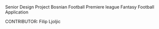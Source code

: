 Senior Design Project
Bosnian Football Premiere league Fantasy Football Application


CONTRIBUTOR:
Filip Ljoljic